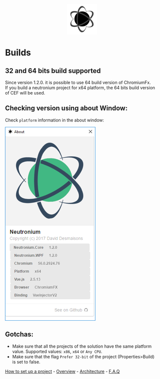 <p align="center"><img <p align="center"><img width="100"src="../../Deploy/logo.png"></p>

# Builds

## 32 and 64 bits build supported
   Since version 1.2.0. it is possible to use 64 build version of ChromiumFx.<br>
    If you build a neutronium project for x64 platform, the 64 bits build version of CEF will be used.
   
## Checking version using about Window:

Check `platform` information in the about window:

![debug buttons](../images/about-64-bits.png)


## Gotchas:
- Make sure that all the projects of the solution have the same platform value. Supported values: `x86`, `x64` or `Any CPU`.
- Make sure that the flag `Prefer 32-bit` of the project (Properties>Build) is set to false.

[How to set up a project](./SetUp.md) - [Overview](./Overview.md) - [Architecture](./Architecture.md) - [F.A.Q](./FAQ.md)